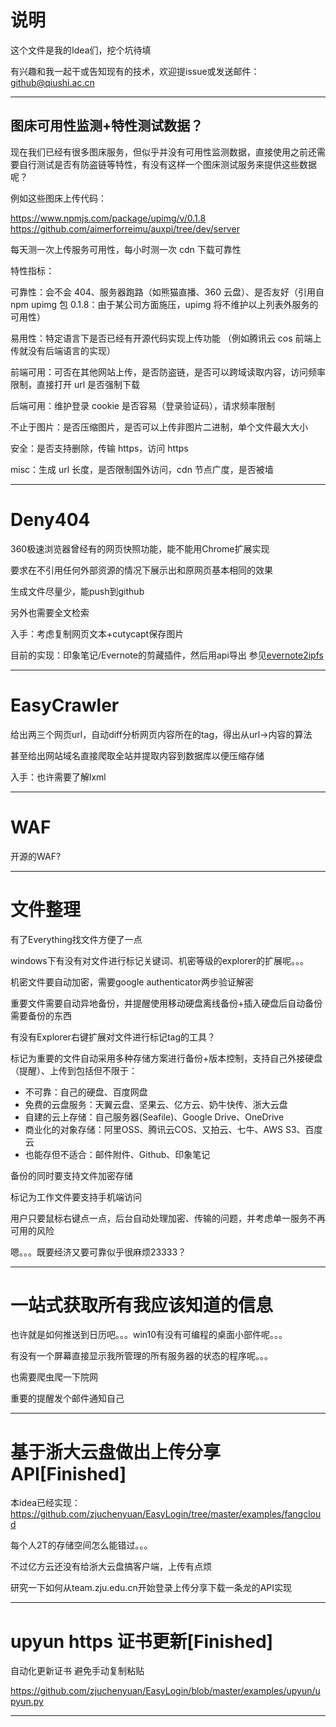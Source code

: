 # 说明
这个文件是我的Idea们，挖个坑待填

有兴趣和我一起干或告知现有的技术，欢迎提issue或发送邮件：github@qiushi.ac.cn


----

## 图床可用性监测+特性测试数据？

现在我们已经有很多图床服务，但似乎并没有可用性监测数据，直接使用之前还需要自行测试是否有防盗链等特性，有没有这样一个图床测试服务来提供这些数据呢？

例如这些图床上传代码：

https://www.npmjs.com/package/upimg/v/0.1.8
https://github.com/aimerforreimu/auxpi/tree/dev/server

每天测一次上传服务可用性，每小时测一次 cdn 下载可靠性

特性指标：

可靠性：会不会 404、服务器跑路（如熊猫直播、360 云盘）、是否友好（引用自 npm upimg 包 0.1.8：由于某公司方面施压，upimg 将不维护以上列表外服务的可用性）

易用性：特定语言下是否已经有开源代码实现上传功能 （例如腾讯云 cos 前端上传就没有后端语言的实现）

前端可用：可否在其他网站上传，是否防盗链，是否可以跨域读取内容，访问频率限制，直接打开 url 是否强制下载

后端可用：维护登录 cookie 是否容易（登录验证码），请求频率限制

不止于图片：是否压缩图片，是否可以上传非图片二进制，单个文件最大大小

安全：是否支持删除，传输 https，访问 https

misc：生成 url 长度，是否限制国外访问，cdn 节点广度，是否被墙


----
# Deny404

360极速浏览器曾经有的网页快照功能，能不能用Chrome扩展实现

要求在不引用任何外部资源的情况下展示出和原网页基本相同的效果

生成文件尽量少，能push到github

另外也需要全文检索

入手：考虑复制网页文本+cutycapt保存图片

目前的实现：印象笔记/Evernote的剪藏插件，然后用api导出 参见[evernote2ipfs](https://github.com/zjuchenyuan/evernote2ipfs)

----
# EasyCrawler

给出两三个网页url，自动diff分析网页内容所在的tag，得出从url→内容的算法

甚至给出网站域名直接爬取全站并提取内容到数据库以便压缩存储

入手：也许需要了解lxml

----
# WAF

开源的WAF? 

----
# 文件整理

有了Everything找文件方便了一点

windows下有没有对文件进行标记关键词、机密等级的explorer的扩展呢。。。

机密文件要自动加密，需要google authenticator两步验证解密

重要文件需要自动异地备份，并提醒使用移动硬盘离线备份+插入硬盘后自动备份需要备份的东西

有没有Explorer右键扩展对文件进行标记tag的工具？

标记为重要的文件自动采用多种存储方案进行备份+版本控制，支持自己外接硬盘（提醒）、上传到包括但不限于：

- 不可靠：自己的硬盘、百度网盘
- 免费的云盘服务：天翼云盘、坚果云、亿方云、奶牛快传、浙大云盘
- 自建的云上存储：自己服务器(Seafile)、Google Drive、OneDrive
- 商业化的对象存储：阿里OSS、腾讯云COS、又拍云、七牛、AWS S3、百度云
- 也能存但不适合：邮件附件、Github、印象笔记

备份的同时要支持文件加密存储

标记为工作文件要支持手机端访问

用户只要鼠标右键点一点，后台自动处理加密、传输的问题，并考虑单一服务不再可用的风险

嗯。。。既要经济又要可靠似乎很麻烦23333？

----
# 一站式获取所有我应该知道的信息

也许就是如何推送到日历吧。。。win10有没有可编程的桌面小部件呢。。。

有没有一个屏幕直接显示我所管理的所有服务器的状态的程序呢。。。

也需要爬虫爬一下院网

重要的提醒发个邮件通知自己

----
# 基于浙大云盘做出上传分享API[Finished]

本idea已经实现：https://github.com/zjuchenyuan/EasyLogin/tree/master/examples/fangcloud

每个人2T的存储空间怎么能错过。。。

不过亿方云还没有给浙大云盘搞客户端，上传有点烦

研究一下如何从team.zju.edu.cn开始登录上传分享下载一条龙的API实现

----

# upyun https 证书更新[Finished]

自动化更新证书 避免手动复制粘贴

https://github.com/zjuchenyuan/EasyLogin/blob/master/examples/upyun/upyun.py

----
